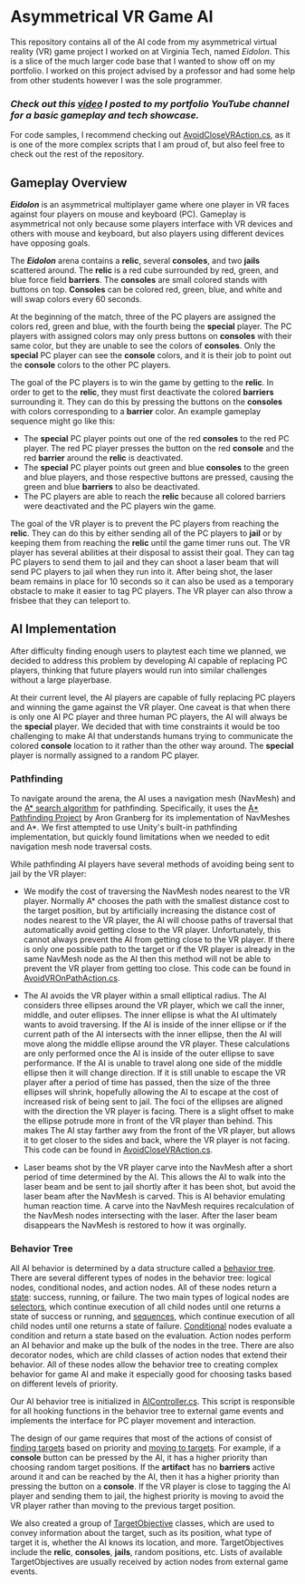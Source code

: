# Asymmetrical VR Game AI
This repository contains all of the AI code from my asymmetrical virtual reality (VR) game project I worked on at Virginia Tech, named *Eidolon*. This is a slice of the much larger code base that I wanted to show off on my portfolio. I worked on this project advised by a professor and had some help from other students however I was the sole programmer.

### ***Check out this [video](https://youtu.be/dneIoCeTpTM?si=D8zD-7PSECiqe2Cy) I posted to my portfolio YouTube channel for a basic gameplay and tech showcase.***

For code samples, I recommend checking out [AvoidCloseVRAction.cs](/Src/Behaviors/Find%20Target%20Actions/AvoidCloseVRAction.cs), as it is one of the more complex scripts that I am proud of, but also feel free to check out the rest of the repository.

## Gameplay Overview
***Eidolon*** is an asymmetrical multiplayer game where one player in VR faces against four players on mouse and keyboard (PC). Gameplay is asymmetrical not only because some players interface with VR devices and others with mouse and keyboard, but also players using different devices have opposing goals.

The ***Eidolon*** arena contains a **relic**, several **consoles**, and two **jails** scattered around. The **relic** is a red cube surrounded by red, green, and blue force field **barriers**. The **consoles** are small colored stands with buttons on top. **Consoles** can be colored red, green, blue, and white and will swap colors every 60 seconds.

At the beginning of the match, three of the PC players are assigned the colors red, green and blue, with the fourth being the **special** player. The PC players with assigned colors may only press buttons on **consoles** with their same color, but they are unable to see the colors of **consoles**. Only the **special** PC player can see the **console** colors, and it is their job to point out the **console** colors to the other PC players. 

The goal of the PC players is to win the game by getting to the **relic**. In order to get to the **relic**, they must first deactivate the colored **barriers** surrounding it. They can do this by pressing the buttons on the **consoles** with colors corresponding to a **barrier** color. An example gameplay sequence might go like this:

- The **special** PC player points out one of the red **consoles** to the red PC player. The red PC player presses the button on the red **console** and the red **barrier** around the **relic** is deactivated. 
- The **special** PC player points out green and blue **consoles** to the green and blue players, and those respective buttons are pressed, causing the green and blue **barriers** to also be deactivated.
- The PC players are able to reach the **relic** because all colored barriers were deactivated and the PC players win the game.

The goal of the VR player is to prevent the PC players from reaching the **relic**. They can do this by either sending all of the PC players to **jail** or by keeping them from reaching the **relic** until the game timer runs out. The VR player has several abilities at their disposal to assist their goal. They can tag PC players to send them to jail and they can shoot a laser beam that will send PC players to jail when they run into it. After being shot, the laser beam remains in place for 10 seconds so it can also be used as a temporary obstacle to make it easier to tag PC players. The VR player can also throw a frisbee that they can teleport to.

## AI Implementation
After difficulty finding enough users to playtest each time we planned, we decided to address this problem by developing AI capable of replacing PC players, thinking that future players would run into similar challenges without a large playerbase.

At their current level, the AI players are capable of fully replacing PC players and winning the game against the VR player. One caveat is that when there is only one AI PC player and three human PC players, the AI will always be the **special** player. We decided that with time constraints it would be too challenging to make AI that understands humans trying to communicate the colored **console** location to it rather than the other way around. The **special** player is normally assigned to a random PC player. 

### Pathfinding
To navigate around the arena, the AI uses a navigation mesh (NavMesh) and the [A* search algorithm](https://en.wikipedia.org/wiki/A*_search_algorithm) for pathfinding. Specifically, it uses the [A* Pathfinding Project](https://arongranberg.com/) by Aron Granberg for its implementation of NavMeshes and A*. We first attempted to use Unity's built-in pathfinding implementation, but quickly found limitations when we needed to edit navigation mesh node traversal costs. 

While pathfinding AI players have several methods of avoiding being sent to jail by the VR player: 

- We modify the cost of traversing the NavMesh nodes nearest to the VR player. Normally A* chooses the path with the smallest distance cost to the target position, but by artificially increasing the distance cost of nodes nearest to the VR player, the AI will choose paths of traversal that automatically avoid getting close to the VR player. Unfortunately, this cannot always prevent the AI from getting close to the VR player. If there is only one possible path to the target or if the VR player is already in the same NavMesh node as the AI then this method will not be able to prevent the VR player from getting too close. This code can be found in [AvoidVROnPathAction.cs](/Src/Behaviors/AvoidVROnPathAction.cs).

- The AI avoids the VR player within a small elliptical radius. The AI considers three ellipses around the VR player, which we call the inner, middle, and outer ellipses. The inner ellipse is what the AI ultimately wants to avoid traversing. If the AI is inside of the inner ellipse or if the current path of the AI intersects with the inner ellipse, then the AI will move along the middle ellipse around the VR player. These calculations are only performed once the AI is inside of the outer ellipse to save performance. If the AI is unable to travel along one side of the middle ellipse then it will change direction. If it is still unable to escape the VR player after a period of time has passed, then the size of the three ellipses will shrink, hopefully allowing the AI to escape at the cost of increased risk of being sent to jail. The foci of the ellipses are aligned with the direction the VR player is facing. There is a slight offset to make the ellipse potrude more in front of the VR player than behind. This makes The AI stay farther awy from the front of the VR player, but allows it to get closer to the sides and back, where the VR player is not facing. This code can be found in [AvoidCloseVRAction.cs](/Src/Behaviors/Find%20Target%20Actions/AvoidCloseVRAction.cs).

- Laser beams shot by the VR player carve into the NavMesh after a short period of time determined by the AI. This allows the AI to walk into the laser beam and be sent to jail shortly after it has been shot, but avoid the laser beam after the NavMesh is carved. This is AI behavior emulating human reaction time. A carve into the NavMesh requires recalculation of the NavMesh nodes intersecting with the laser. After the laser beam disappears the NavMesh is restored to how it was orginally.

### Behavior Tree
All AI behavior is determined by a data structure called a [behavior tree](https://en.wikipedia.org/wiki/Behavior_tree_(artificial_intelligence,_robotics_and_control)). There are several different types of nodes in the behavior tree: logical nodes, conditional nodes, and action nodes. All of these nodes return a [state](/Src/BTNodeState.cs): success, running, or failure. The two main types of logical nodes are [selectors](/Src/BTSelector.cs), which continue execution of all child nodes until one returns a state of success or running, and [sequences](/Src/BTSequence.cs), which continue execution of all child nodes until one returns a state of failure. [Conditional](/Src/Behaviors/Conditionals/) nodes evaluate a condition and return a state based on the evaluation. Action nodes perform an AI behavior and make up the bulk of the nodes in the tree. There are also decorator nodes, which are child classes of action nodes that extend their behavior. All of these nodes allow the behavior tree to creating complex behavior for game AI and make it especially good for choosing tasks based on different levels of priority.

Our AI behavior tree is initialized in [AIController.cs](/Src/AIController.cs). This script is responsible for all hooking functions in the behavior tree to external game events and implements the interface for PC player movement and interaction.

The design of our game requires that most of the actions of consist of [finding targets](/Src/Behaviors/Find%20Target%20Actions/) based on priority and [moving to targets](/Src/Behaviors/Move%20Actions/). For example, if a **console** button can be pressed by the AI, it has a higher priority than choosing random target positions. If the **artifact** has no **barriers** active around it and can be reached by the AI, then it has a higher priority than pressing the button on a **console**. If the VR player is close to tagging the AI player and sending them to jail, the highest priority is moving to avoid the VR player rather than moving to the previous target position. 

We also created a group of [TargetObjective](/Src/Behaviors/Target%20Objective%20Types/) classes, which are used to convey information about the target, such as its position, what type of target it is, whether the AI knows its location, and more. TargetObjectives include the **relic**, **consoles**, **jails**, random positions, etc. Lists of available TargetObjectives are usually received by action nodes from external game events.